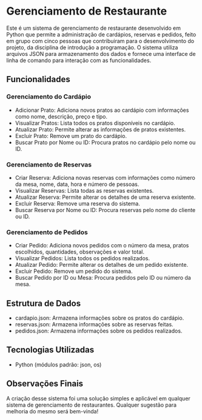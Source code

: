# Gerenciamento de Restaurante
Este é um sistema de gerenciamento de restaurante desenvolvido em Python que permite a administração de cardápios, reservas e pedidos, feito em grupo com cinco pessoas que contribuiram para o desenvolvimento do projeto, da disciplina de introdução a programação. O sistema utiliza arquivos JSON para armazenamento dos dados e fornece uma interface de linha de comando para interação com as funcionalidades.

## Funcionalidades
### Gerenciamento do Cardápio
- Adicionar Prato: Adiciona novos pratos ao cardápio com informações como nome, descrição, preço e tipo.
- Visualizar Pratos: Lista todos os pratos disponíveis no cardápio.
- Atualizar Prato: Permite alterar as informações de pratos existentes.
- Excluir Prato: Remove um prato do cardápio.
- Buscar Prato por Nome ou ID: Procura pratos no cardápio pelo nome ou ID.
### Gerenciamento de Reservas
- Criar Reserva: Adiciona novas reservas com informações como número da mesa, nome, data, hora e número de pessoas.
- Visualizar Reservas: Lista todas as reservas existentes.
- Atualizar Reserva: Permite alterar os detalhes de uma reserva existente.
- Excluir Reserva: Remove uma reserva do sistema.
- Buscar Reserva por Nome ou ID: Procura reservas pelo nome do cliente ou ID.
### Gerenciamento de Pedidos
- Criar Pedido: Adiciona novos pedidos com o número da mesa, pratos escolhidos, quantidades, observações e valor total.
- Visualizar Pedidos: Lista todos os pedidos realizados.
- Atualizar Pedido: Permite alterar os detalhes de um pedido existente.
- Excluir Pedido: Remove um pedido do sistema.
- Buscar Pedido por ID ou Mesa: Procura pedidos pelo ID ou número da mesa.

## Estrutura de Dados
- cardapio.json: Armazena informações sobre os pratos do cardápio.
- reservas.json: Armazena informações sobre as reservas feitas.
- pedidos.json: Armazena informações sobre os pedidos realizados.

## Tecnologias Utilizadas
- Python (módulos padrão: json, os)

## Observações Finais
A criação desse sistema foi uma solução simples e aplicável em qualquer sistema de gerenciamento de restaurantes. Qualquer sugestão para melhoria do mesmo será bem-vinda!
